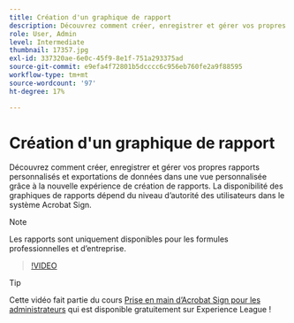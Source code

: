 ```yaml
---
title: Création d'un graphique de rapport
description: Découvrez comment créer, enregistrer et gérer vos propres rapports personnalisés et exportations de données
role: User, Admin
level: Intermediate
thumbnail: 17357.jpg
exl-id: 337320ae-6e0c-45f9-8e1f-751a293375ad
source-git-commit: e9efa4f72801b5dcccc6c956eb760fe2a9f88595
workflow-type: tm+mt
source-wordcount: '97'
ht-degree: 17%

---
```


# Création d&#39;un graphique de rapport

Découvrez comment créer, enregistrer et gérer vos propres rapports personnalisés et exportations de données dans une vue personnalisée grâce à la nouvelle expérience de création de rapports. La disponibilité des graphiques de rapports dépend du niveau d’autorité des utilisateurs dans le système Acrobat Sign.

>[!NOTE]
>
>Les rapports sont uniquement disponibles pour les formules professionnelles et d’entreprise.

>[!VIDEO](https://video.tv.adobe.com/v/33812?hidetitle=true)

>[!TIP]
>
>Cette vidéo fait partie du cours [Prise en main d’Acrobat Sign pour les administrateurs](https://experienceleague.adobe.com/?recommended=Sign-A-1-2020.2) qui est disponible gratuitement sur Experience League !
